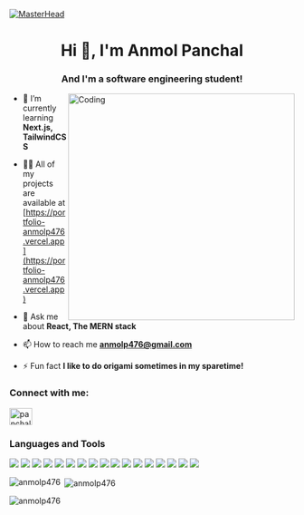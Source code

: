 [![MasterHead](https://camo.githubusercontent.com/ba9f3bd30647e352a3f5e1e45eb45c6ec7bad6155cd16aaedf4a426738da0ca5/68747470733a2f2f696e646f616e616c79746963612e636f6d2f7374617469632f696d616765732f62616e6e6572722e676966)](https://anmolp476.io)
<h1 align="center">Hi 👋, I'm Anmol Panchal</h1>
<h3 align="center">And I'm a software engineering student!</h3>
<img align="right" alt="Coding" width="400" src="https://media.giphy.com/media/qgQUggAC3Pfv687qPC/giphy.gif">

- 🌱 I’m currently learning **Next.js, TailwindCSS**

- 👨‍💻 All of my projects are available at [https://portfolio-anmolp476.vercel.app](https://portfolio-anmolp476.vercel.app)

- 💬 Ask me about **React, The MERN stack**

- 📫 How to reach me **anmolp476@gmail.com**

- ⚡ Fun fact **I like to do origami sometimes in my sparetime!**

<h3 align="left">Connect with me:</h3>
<p align="left">
<a href="https://linkedin.com/in/panchal2003" target="blank"><img align="center" src="https://raw.githubusercontent.com/rahuldkjain/github-profile-readme-generator/master/src/images/icons/Social/linked-in-alt.svg" alt="panchal2003" height="30" width="40" /></a>
</p>

### Languages and Tools
<code><img src="https://img.shields.io/badge/Java-ED8B00?style=for-the-badge&logo=java&logoColor=white" /></code>
<code><img src="https://img.shields.io/badge/C-00599C?style=for-the-badge&logo=c&logoColor=white" /></code>
<code><img src="https://img.shields.io/badge/HTML5-E34F26?style=for-the-badge&logo=html5&logoColor=white" /></code>
<code><img src="https://img.shields.io/badge/CSS3-1572B6?style=for-the-badge&logo=css3&logoColor=white" /></code>
<code><img src="https://img.shields.io/badge/JavaScript-F7DF1E?style=for-the-badge&logo=javascript&logoColor=black" /></code>
<code><img src="https://img.shields.io/badge/Node.js-43853D?style=for-the-badge&logo=node.js&logoColor=white" /></code>
<code><img src="https://img.shields.io/badge/Python-14354C?style=for-the-badge&logo=python&logoColor=white" /></code>
<code><img src="https://img.shields.io/badge/React-20232A?style=for-the-badge&logo=react&logoColor=61DAFB" /></code>
<code><img src="https://img.shields.io/badge/Express.js-404D59?style=for-the-badge" /></code>
<code><img src="https://img.shields.io/badge/Bootstrap-563D7C?style=for-the-badge&logo=bootstrap&logoColor=white" /></code>
<code><img src="https://img.shields.io/badge/MongoDB-4EA94B?style=for-the-badge&logo=mongodb&logoColor=white" /></code>
<code><img src="https://img.shields.io/badge/Firebase-039BE5?style=for-the-badge&logo=Firebase&logoColor=white" /></code>
<code><img src="https://img.shields.io/badge/GIT-E44C30?style=for-the-badge&logo=git&logoColor=white" /></code>
<code><img src="https://img.shields.io/badge/Jest-323330?style=for-the-badge&logo=Jest&logoColor=white" /></code>
<code><img src="https://img.shields.io/badge/Postman-FF6C37?style=for-the-badge&logo=postman&logoColor=white" /></code>
<code><img src="https://img.shields.io/badge/Tailwind_CSS-38B2AC?style=for-the-badge&logo=tailwind-css&logoColor=white" /></code>
<code><img src="https://img.shields.io/badge/TensorFlow-FF6F00?style=for-the-badge&logo=tensorflow&logoColor=white" /></code>



<p><img align="left" src="https://github-readme-stats.vercel.app/api/top-langs?username=anmolp476&show_icons=true&locale=en&layout=compact&theme=dark#gh-dark-mode-only" alt="anmolp476" /></p>

<p>&nbsp;<img align="center" src="https://github-readme-stats.vercel.app/api?username=anmolp476&show_icons=true&locale=en&theme=dark#gh-dark-mode-only" alt="anmolp476" /></p>

<p><img align="center" src="https://github-readme-streak-stats.herokuapp.com/?user=anmolp476&theme=dark#gh-dark-mode-only" alt="anmolp476" /></p>

